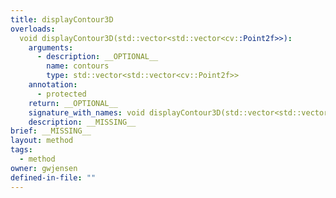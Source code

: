 ```yaml
---
title: displayContour3D
overloads:
  void displayContour3D(std::vector<std::vector<cv::Point2f>>):
    arguments:
      - description: __OPTIONAL__
        name: contours
        type: std::vector<std::vector<cv::Point2f>>
    annotation:
      - protected
    return: __OPTIONAL__
    signature_with_names: void displayContour3D(std::vector<std::vector<cv::Point2f>> contours)
    description: __MISSING__
brief: __MISSING__
layout: method
tags:
  - method
owner: gwjensen
defined-in-file: ""
---
```

